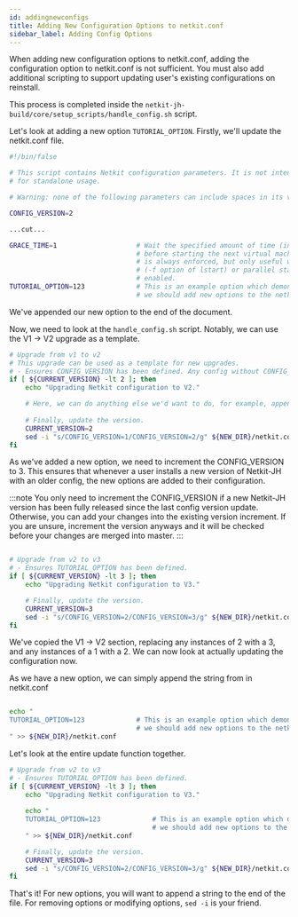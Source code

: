 ```yaml
---
id: addingnewconfigs
title: Adding New Configuration Options to netkit.conf
sidebar_label: Adding Config Options
---
```


When adding new configuration options to netkit.conf, adding the configuration option to netkit.conf is not sufficient. You must also add additional scripting to support updating user's existing configurations on reinstall.

This process is completed inside the `netkit-jh-build/core/setup_scripts/handle_config.sh` script.

Let's look at adding a new option `TUTORIAL_OPTION`. Firstly, we'll update the netkit.conf file.
```bash
#!/bin/false

# This script contains Netkit configuration parameters. It is not intended
# for standalone usage.

# Warning: none of the following parameters can include spaces in its value.

CONFIG_VERSION=2

...cut...

GRACE_TIME=1                    # Wait the specified amount of time (in seconds)
                                # before starting the next virtual machine. This
                                # is always enforced, but only useful when fast
                                # (-f option of lstart) or parallel startup is
                                # enabled.
TUTORIAL_OPTION=123				# This is an example option which demonstrates how
								# we should add new options to the netkit configuration.
```

We've appended our new option to the end of the document.

Now, we need to look at the `handle_config.sh` script. Notably, we can use the V1 -> V2 upgrade as a template.

```bash
# Upgrade from v1 to v2
# This upgrade can be used as a template for new upgrades.
# - Ensures CONFIG_VERSION has been defined. Any config without CONFIG_VERSION is considered V1.
if [ ${CURRENT_VERSION} -lt 2 ]; then
	echo "Upgrading Netkit configuration to V2."

	# Here, we can do anything else we'd want to do, for example, appending new options.
	
	# Finally, update the version.
	CURRENT_VERSION=2
	sed -i "s/CONFIG_VERSION=1/CONFIG_VERSION=2/g" ${NEW_DIR}/netkit.conf
fi
```

As we've added a new option, we need to increment the CONFIG_VERSION to 3. This ensures that whenever a user installs a new version of Netkit-JH with an older config, the new options are added to their configuration.

:::note
You only need to increment the CONFIG_VERSION if a new Netkit-JH version has been fully released since the last config version update. Otherwise, you can add your changes into the existing version increment. If you are unsure, increment the version anyways and it will be checked before your changes are merged into master. 
:::
```bash

# Upgrade from v2 to v3
# - Ensures TUTORIAL_OPTION has been defined.
if [ ${CURRENT_VERSION} -lt 3 ]; then
	echo "Upgrading Netkit configuration to V3."

	# Finally, update the version.
	CURRENT_VERSION=3
	sed -i "s/CONFIG_VERSION=2/CONFIG_VERSION=3/g" ${NEW_DIR}/netkit.conf
fi

```

We've copied the V1 -> V2 section, replacing any instances of 2 with a 3, and any instances of a 1 with a 2. We can now look at actually updating the configuration now.

As we have a new option, we can simply append the string from in netkit.conf 

```bash

echo "
TUTORIAL_OPTION=123				# This is an example option which demonstrates how
								# we should add new options to the netkit configuration.
" >> ${NEW_DIR}/netkit.conf
```

Let's look at the entire update function together.

```bash
# Upgrade from v2 to v3
# - Ensures TUTORIAL_OPTION has been defined.
if [ ${CURRENT_VERSION} -lt 3 ]; then
	echo "Upgrading Netkit configuration to V3."
	
	echo "
	TUTORIAL_OPTION=123				# This is an example option which demonstrates how
									# we should add new options to the netkit configuration.
	" >> ${NEW_DIR}/netkit.conf

	# Finally, update the version.
	CURRENT_VERSION=3
	sed -i "s/CONFIG_VERSION=2/CONFIG_VERSION=3/g" ${NEW_DIR}/netkit.conf
fi
```

That's it! For new options, you will want to append a string to the end of the file. For removing options or modifying options, `sed -i` is your friend.
